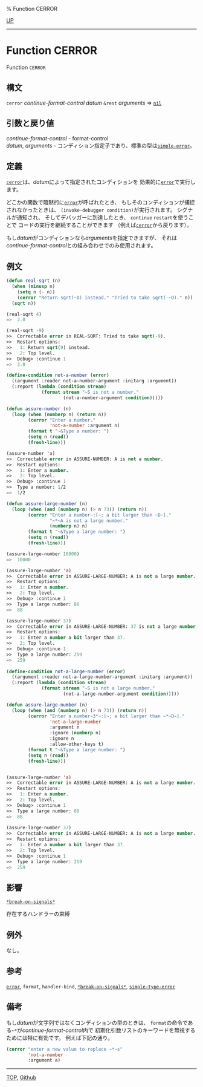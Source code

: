 % Function CERROR

[UP](9.2.html)  

---

# Function **CERROR**


Function `CERROR`


## 構文

`cerror` *continue-format-control* *datum* `&rest` *arguments*
 => [`nil`](5.3.nil-variable.html)


## 引数と戻り値

*continue-format-control* - format-control  
*datum*, *arguments* - コンディション指定子であり、標準の型は[`simple-error`](9.2.simple-error.html)。


## 定義

[`cerror`](9.2.cerror.html)は、*datum*によって指定されたコンディションを
効果的に[`error`](9.2.error-function.html)で実行します。

どこかの関数で暗黙的に[`error`](9.2.error-function.html)が呼ばれたとき、
もしそのコンディションが捕捉されなかったときは、
`(invoke-debugger condition)`が実行されます。
シグナルが通知され、
そしてデバッガーに到達したとき、
`continue` `restart`を使うことで
コードの実行を継続することができます
（例えば[`cerror`](9.2.cerror.html)から戻ります）。

もし*datum*がコンディションなら*arguments*を指定できますが、
それは*continue-format-control*との組み合わせでのみ使用されます。


## 例文

```lisp
(defun real-sqrt (n)
  (when (minusp n)
    (setq n (- n))
    (cerror "Return sqrt(~D) instead." "Tried to take sqrt(-~D)." n))
  (sqrt n))

(real-sqrt 4)
=>  2.0

(real-sqrt -9)
>>  Correctable error in REAL-SQRT: Tried to take sqrt(-9).
>>  Restart options:
>>   1: Return sqrt(9) instead.
>>   2: Top level.
>>  Debug> :continue 1
=>  3.0

(define-condition not-a-number (error)
  ((argument :reader not-a-number-argument :initarg :argument))
  (:report (lambda (condition stream)
             (format stream "~S is not a number." 
                     (not-a-number-argument condition)))))

(defun assure-number (n)
  (loop (when (numberp n) (return n))
        (cerror "Enter a number."
                'not-a-number :argument n)
        (format t "~&Type a number: ")
        (setq n (read))
        (fresh-line)))

(assure-number 'a)
>>  Correctable error in ASSURE-NUMBER: A is not a number.
>>  Restart options:
>>   1: Enter a number.
>>   2: Top level.
>>  Debug> :continue 1
>>  Type a number: 1/2
=>  1/2

(defun assure-large-number (n)
  (loop (when (and (numberp n) (> n 73)) (return n))
        (cerror "Enter a number~:[~; a bit larger than ~D~]."
                "~*~A is not a large number." 
                (numberp n) n)
        (format t "~&Type a large number: ")
        (setq n (read))
        (fresh-line)))

(assure-large-number 10000)
=>  10000

(assure-large-number 'a)
>>  Correctable error in ASSURE-LARGE-NUMBER: A is not a large number.
>>  Restart options:
>>   1: Enter a number.
>>   2: Top level.
>>  Debug> :continue 1
>>  Type a large number: 88
=>  88

(assure-large-number 37)
>>  Correctable error in ASSURE-LARGE-NUMBER: 37 is not a large number.
>>  Restart options:
>>   1: Enter a number a bit larger than 37.
>>   2: Top level.
>>  Debug> :continue 1
>>  Type a large number: 259
=>  259
 
(define-condition not-a-large-number (error)
  ((argument :reader not-a-large-number-argument :initarg :argument))
  (:report (lambda (condition stream)
             (format stream "~S is not a large number." 
                     (not-a-large-number-argument condition)))))

(defun assure-large-number (n)
  (loop (when (and (numberp n) (> n 73)) (return n))
        (cerror "Enter a number~3*~:[~; a bit larger than ~*~D~]."
                'not-a-large-number
                :argument n 
                :ignore (numberp n)
                :ignore n
                :allow-other-keys t)
        (format t "~&Type a large number: ")
        (setq n (read))
        (fresh-line)))


(assure-large-number 'a)
>>  Correctable error in ASSURE-LARGE-NUMBER: A is not a large number.
>>  Restart options:
>>   1: Enter a number.
>>   2: Top level.
>>  Debug> :continue 1
>>  Type a large number: 88
=>  88
 
(assure-large-number 37)
>>  Correctable error in ASSURE-LARGE-NUMBER: A is not a large number.
>>  Restart options:
>>   1: Enter a number a bit larger than 37.
>>   2: Top level.
>>  Debug> :continue 1
>>  Type a large number: 259
=>  259
```


## 影響

[`*break-on-signals*`](9.2.break-on-signals.html)

存在するハンドラーの束縛


## 例外

なし。


## 参考

[`error`](9.2.error-function.html),
`format`,
`handler-bind`,
[`*break-on-signals*`](9.2.break-on-signals.html),
[`simple-type-error`](4.4.simple-type-error.html)


## 備考

もし*datum*が文字列ではなくコンディションの型のときは、
`format`の命令である`~*`が*continue-format-control*内で
初期化引数リストのキーワードを無視するためには特に有効です。
例えば下記の通り。

```lisp
(cerror "enter a new value to replace ~*~s" 
        'not-a-number
        :argument a)
```


---
[TOP](index.html),  [Github](https://github.com/nptcl/npt-japanese)

